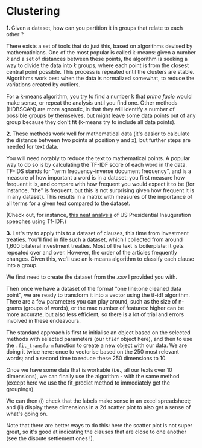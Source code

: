 # Clustering

<b>1. </b>Given a dataset, how can you partition it in groups that relate to each other ?

There exists a set of tools that do just this, based on algorithms devised by mathematicians. One of the most 
popular is called k-means: given a number <i>k</i> and a set of distances between these points, the algorithm is 
seeking a way to divide the data  into <i>k</i> groups, where each point is from the closest central point possible. 
This process is repeated until the clusters are stable. Algorithms work best when the data is normalized somewhat, to reduce the variations 
created by outliers.

For a k-means algorithm, you try to find a number k that <i>prima facie</i> would make sense, or repeat the analysis 
until you find one. Other methods (HDBSCAN) are more agnostic, in that they will identify a number of possible 
groups by themselves, but might leave some data points out of any group because they don't fit (k-means try to 
include all data points).

<b>2. </b>These methods work well for mathematical data (it's easier to calculate the distance between two points at 
position y and x), but further steps are needed for text data. 

You will need notably to reduce the text to mathematical points. A popular way to do so is by calculating the TF-IDF 
score of each word in the data. TF-IDS stands for "term frequency–inverse document frequency", and is a measure of 
how important a word is in a dataset: you first measure how frequent it is, and compare with how frequent you would 
expect it to be (for instance, "the" is frequent, but this is not surprising given how frequent it is in any dataset). This results in a matrix with measures of the importance of all terms for a given text compared to the dataset. 

(Check out, for instance, <a href="https://melaniewalsh.github.io/Intro-Cultural-Analytics/05-Text-Analysis/03-TF-IDF-Scikit-Learn.html">this neat analysis</a> of US Presidential Inauguration speeches using Tf-IDF.)

<b>3. </b>Let's try to apply this to a dataset of clauses, this time from investment treaties. You'll find in file 
such a dataset, which I collected from around 1,600 bilateral investment treaties. Most of the text is boilerplate: 
it gets repeated over and over. However, the order of the articles frequently changes. Given this, we'll use an 
k-means algorithm to classify each clause into a group.

We first need to create the dataset from the .csv I provided you with.

Then once we have a dataset of the format "one line:one cleaned data point", we are ready to transform it into a 
vector using the tf-idf algorithm. There are a few parameters you can play around, such as the size of n-grams 
(groups of words), or the max number of features: higher can be more accurate, but also less efficient, so there is 
a lot of trial and errors involved in these endeavours.

The standard approach is first to initialise an object based on the selected methods with selected parameters (our 
`tfidf` object here), and then to use the `.fit_transform` function to create a new object with our data. We are 
doing it twice here: once to vectorise based on the 250 most relevant words; and a second time to reduce these 250 dimensions to 10.

Once we have some data that is workable (i.e., all our texts over 10 dimensions), we can finally use the algorithm - 
with the same method (except here we use the fit_predict method to immediately get the groupings).

We can then (i) check that the labels make sense in an excel spreadsheet; and (ii) display these dimensions in a 2d 
scatter plot to also get a sense of what's going on.

Note that there are better ways to do this: here the scatter plot is not super great, so it's good at indicating the 
clauses that are close to one another (see the dispute settlement ones !).
